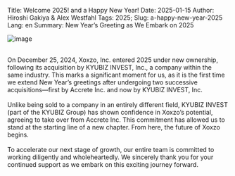 Title: Welcome 2025! and a Happy New Year!
Date: 2025-01-15
Author: Hiroshi Gakiya & Alex Westfahl
Tags: 2025;
Slug: a-happy-new-year-2025
Lang: en
Summary: New Year’s Greeting as We Embark on 2025

![image](link)

<br>
On December 25, 2024, Xoxzo, Inc. entered 2025 under new ownership, following its acquisition by KYUBIZ INVEST, Inc., a company within the same industry. This marks a significant moment for us, as it is the first time we extend New Year’s greetings after undergoing two successive acquisitions—first by Accrete Inc. and now by KYUBIZ INVEST, Inc.<br>
<br>
Unlike being sold to a company in an entirely different field, KYUBIZ INVEST (part of the KYUBIZ Group) has shown confidence in Xoxzo’s potential, agreeing to take over from Accrete Inc. This commitment has allowed us to stand at the starting line of a new chapter. From here, the future of Xoxzo begins.<br>
<br>
To accelerate our next stage of growth, our entire team is committed to working diligently and wholeheartedly. We sincerely thank you for your continued support as we embark on this exciting journey forward.